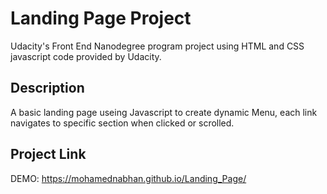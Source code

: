 # Landing Page Project

Udacity's Front End Nanodegree program project  using HTML and CSS javascript code provided by Udacity.

## Description

A basic landing page useing Javascript to create dynamic Menu, each link navigates to specific  section when clicked or scrolled.

## Project Link

DEMO: https://mohamednabhan.github.io/Landing_Page/

